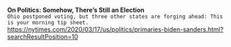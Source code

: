 **On Politics: Somehow, There’s Still an Election**\
`Ohio postponed voting, but three other states are forging ahead: This is your morning tip sheet.`\
https://nytimes.com/2020/03/17/us/politics/primaries-biden-sanders.html?searchResultPosition=10

